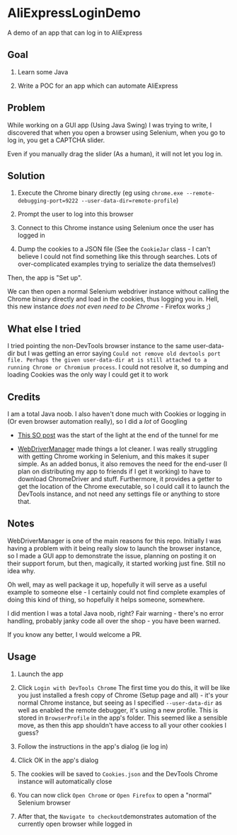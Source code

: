 # AliExpressLoginDemo

 A demo of an app that can log in to AliExpress

## Goal

1. Learn some Java

2. Write a POC for an app which can automate AliExpress

## Problem

While working on a GUI app (Using Java Swing) I was trying to write, I discovered that when you open a browser using Selenium, when you go to log in, you get a CAPTCHA slider.

Even if you manually drag the slider (As a human), it will not let you log in.

## Solution

1. Execute the Chrome binary directly (eg using `chrome.exe --remote-debugging-port=9222 --user-data-dir=remote-profile`)

2. Prompt the user to log into this browser

3. Connect to this Chrome instance using Selenium once the user has logged in

4. Dump the cookies to a JSON file (See the `CookieJar` class - I can't believe I could not find something like this through searches. Lots of over-complicated examples trying to serialize the data themselves!)

Then, the app is "Set up".

We can then open a normal Selenium webdriver instance without calling the Chrome binary directly and load in the cookies, thus logging you in. Hell, this new instance *does not even need to be Chrome* - Firefox works ;)

## What else I tried

I tried pointing the non-DevTools browser instance to the same user-data-dir but I was getting an error saying `Could not remove old devtools port file. Perhaps the given user-data-dir at is still attached to a running Chrome or Chromium process`. I could not resolve it, so dumping and loading Cookies was the only way I could get it to work

## Credits

I am a total Java noob. I also haven't done much with Cookies or logging in (Or even browser automation really), so I did a *lot* of Googling

* [This SO post](https://stackoverflow.com/questions/8344776/can-selenium-interact-with-an-existing-browser-session)  was the start of the light at the end of the tunnel for me

* [WebDriverManager](https://github.com/bonigarcia/webdrivermanager) made things a lot cleaner. I was really struggling with getting Chrome working in Selenium, and this makes it super simple. As an added bonus, it also removes the need for the end-user (I plan on distributing my app to friends if I get it working) to have to download ChromeDriver and stuff. Furthermore, it provides a getter to get the location of the Chrome executable, so I could call it to launch the DevTools instance, and not need any settings file or anything to store that.



## Notes

WebDriverManager is one of the main reasons for this repo. Initially I was having a problem with it being really slow to launch the browser instance, so I made a GUI app to demonstrate the issue, planning on posting it on their support forum, but then, magically, it started working just fine. Still no idea why.

Oh well, may as well package it up, hopefully it will serve as a useful example to someone else - I certainly could not find complete examples of doing this kind of thing, so hopefully it helps someone, somewhere.

I did mention I was a total Java noob, right? Fair warning - there's no error handling, probably janky code all over the shop - you have been warned.

If you know any better, I would welcome a PR.



## Usage

1. Launch the app

2. Click `Login with DevTools Chrome`
   The first time you do this, it will be like you just installed a fresh copy of Chrome (Setup page and all) - it's your normal Chrome instance, but seeing as I specified `--user-data-dir` as well as enabled the remote debugger, it's using a new profile.
   This is stored in `BrowserProfile` in the app's folder.
   This seemed like a sensible move, as then this app shouldn't have access to all your other cookies I guess?

3. Follow the instructions in the app's dialog (ie log in)

4. Click OK in the app's dialog

5. The cookies will be saved to `Cookies.json` and the DevTools Chrome instance will automatically close

6. You can now click `Open Chrome` or `Open Firefox` to open a "normal" Selenium browser

7. After that, the `Navigate to checkout`demonstrates automation of the currently open browser while logged in

